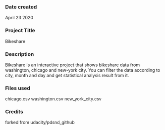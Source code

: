 ### Date created
April 23 2020

### Project Title
Bikeshare

### Description
Bikeshare is an interactive project that shows bikeshare data from washington, chicago and new-york city.
You can filter the data according to city, month and day and get statistical analysis result from it. 

### Files used
chicago.csv
washington.csv
new_york_city.csv

### Credits
forked from udacity/pdsnd_github

